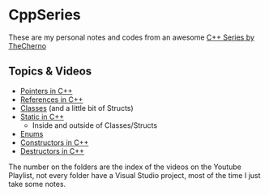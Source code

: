# CppSeries

These are my personal notes and codes from an awesome [C++ Series by TheCherno](https://www.youtube.com/watch?v=18c3MTX0PK0&list=PLlrATfBNZ98dudnM48yfGUldqGD0S4FFb)

## Topics & Videos

* [Pointers in C++](016-Pointers/Pointers.md)
* [References in C++](017-References/References.md)
* [Classes](018-Classes/Classes.md) (and a little bit of Structs)
* [Static in C++](021-Static/Static.md)
  * Inside and outside of Classes/Structs
* [Enums](024-Enums/Enums.md)
* [Constructors in C++](025-Constructors/Constructors.md)
* [Destructors in C++](026-Destructors/Destructors.md)

The number on the folders are the index of the videos on the Youtube Playlist, not every folder have a Visual Studio project, most of the time I just take some notes.